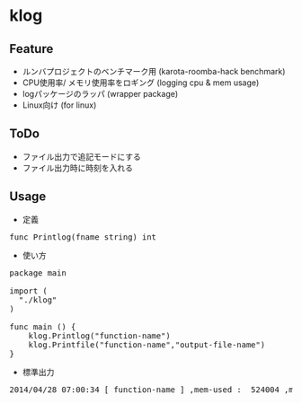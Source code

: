 klog
============

## Feature
- ルンバプロジェクトのベンチマーク用 (karota-roomba-hack benchmark)
- CPU使用率/ メモリ使用率をロギング (logging cpu & mem usage)
- logパッケージのラッパ (wrapper package)
- Linux向け (for linux)

## ToDo
- ファイル出力で追記モードにする
- ファイル出力時に時刻を入れる

## Usage
- 定義

<pre>
func Printlog(fname string) int
</pre>

- 使い方

<pre>
package main

import (
  "./klog"
)

func main () {
	klog.Printlog("function-name")
	klog.Printfile("function-name","output-file-name")
}
</pre>

- 標準出力

<pre>
2014/04/28 07:00:34 [ function-name ] ,mem-used :  524004 ,mem-free :  105696 ,cpu-used :  1
</pre>
